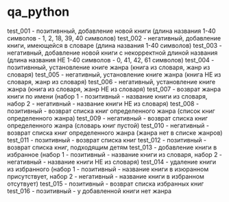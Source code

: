 # qa_python
test_001 - позитивнный, добавление новой книги (длина названия 1-40 символов - 1, 2, 18, 39, 40 символов)
test_002 - негативный, добавление книги, имеющейся в словаре (длина названия 1-40 символов)
test_003 - негативный, добавление новой книги с некорректной длиной названия (длина названия НЕ 1-40 символов - 0, 41,
42, 61 символов)
test_004 - позитивнный, установление книге жанра (книга из словаря, жанр из словаря)
test_005 - негативный, установление книге жанра (книга НЕ из словаря, жанр из словаря)
test_006 - негативный, установление книге жанра (книга из словаря, жанр НЕ из словаря)
test_007 - возврат жанра книги по имени (набор 1 - позитивный - название книги из словаря, набор 2 - негативный - 
название книги НЕ из словаря)
test_008 - позитивный - возврат списка книг определенного жанра (список книг определенного жанра)
test_009 - негативный - возврат списка книг определенного жанра (словарь книг пустой)
test_010 - негативный - возврат списка книг определенного жанра (жанра нет в списке жанров)
test_011 - позитивный - возврат списка книг
test_012 - позитивный - возврат списка книг, подходящим детям
test_013 - добавление книги в избранное (набор 1 - позитивный - название книги из словаря, набор 2 - негативный - 
название книги НЕ из словаря)
test_014 - удаление книги из избранного (набор 1 - позитивный - название книги в изюранном присутствует, набор 2 - 
негативный - название книги в избранном отсутвует)
test_015 - позитивный - возврат списка избранных книг
test_016 - позитивный - у добавленной книги нет жанра
